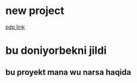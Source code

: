 # new project
[pdp link](https://university.pdp.uz/uz)
# bu doniyorbekni jildi 
## bu proyekt mana wu narsa haqida 
